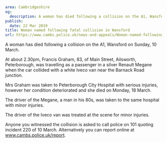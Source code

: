 ```yaml
area: Cambridgeshire
og:
  description: A woman has died following a collision on the A1, Wansford on Sunday, 10 March.
publish:
  date: 22 Mar 2019
title: Woman named following fatal collision in Wansford
url: https://www.cambs.police.uk/news-and-appeals/Woman-named-following-fatal-collision-in-Wansford
```

A woman has died following a collision on the A1, Wansford on Sunday, 10 March.

At about 2.30pm, Francis Graham, 83, of Main Street, Ailsworth, Peterborough, was travelling as a passenger in a silver Renault Megane when the car collided with a white Iveco van near the Barnack Road junction.

Mrs Graham was taken to Peterborough City Hospital with serious injuries, however her condition deteriorated and she died on Monday, 18 March.

The driver of the Megane, a man in his 80s, was taken to the same hospital with minor injuries.

The driver of the Iveco van was treated at the scene for minor injuries.

Anyone you witnessed the collision is asked to call police on 101 quoting incident 220 of 10 March. Alternatively you can report online at www.cambs.police.uk/report.

